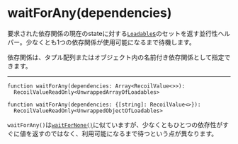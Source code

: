 # waitForAny(dependencies)

要求された依存関係の現在のstateに対する[`Loadable`s](https://qiita.com/Daichi44/items/812aa5ebf149c849e108)のセットを返す並行性ヘルパー。​少なくとも1つの依存関係が使用可能になるまで待機します。

​依存関係は、タプル配列またはオブジェクト内の名前付き依存関係として指定できます。

***

```React
function waitForAny(dependencies: Array<RecoilValue<>>):
  RecoilValueReadOnly<UnwrappedArrayOfLoadables>
```

```React
function waitForAny(dependencies: {[string]: RecoilValue<>}):
  RecoilValueReadOnly<UnwrappedObjectOfLoadables>
```

`​waitForAny()`は[`waitForNone()`](https://qiita.com/Daichi44/items/c9bb722022a003d72aa9)に似ていますが、少なくともひとつの依存性がすぐに値を返すのではなく、利用可能になるまで待つという点が異なります。
